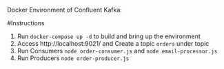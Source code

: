 Docker Environment of Confluent Kafka:

#Instructions

1. Run `docker-compose up -d` to build and bring up the environment
2. Access http://localhost:9021/ and Create a topic `orders` under topic
3. Run Consumers `node order-consumer.js` and `node email-processor.js`
4. Run Producers `node order-producer.js`
